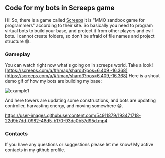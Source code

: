 ## Code for my bots in Screeps game

Hi! So, there is a game called [Screeps](https://screeps.com/) it is "MMO sandbox game for programmers" according to their site. So basically you need to program virtual bots to build your base, and protect it from other players and evil bots. 
I cannot create folders, so don't be afraid of file names and project structure 😅.

### Gameplay 
You can watch right now what's going on in screeps world. Take a look! [https://screeps.com/a/#!/map/shard3?pos=6.409,-16.368](https://screeps.com/a/#!/map/shard3?pos=6.409,-16.368)
Here is a shout demo gif of how my bots are building my base:

![example1](https://user-images.githubusercontent.com/54911879/193472485-bcdf716a-5fee-43f8-8f5f-0e298dd32c7a.gif)


And here towers are updating some constructions, and bots are updating controller, harvasting energy, and moving somewhere 😁.

https://user-images.githubusercontent.com/54911879/193471718-22d9b7dd-0982-48d5-b170-93dc0b57d95d.mp4

### Contacts
If you have any questions or suggestions please let me know! My active contacts in my github profile.
